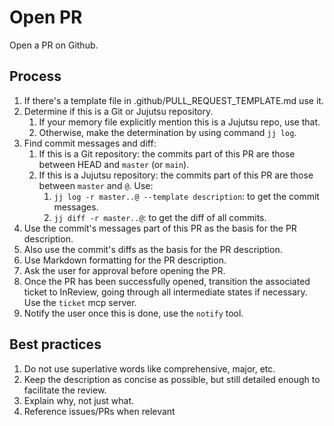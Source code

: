 # Open PR

Open a PR on Github.

## Process
1. If there's a template file in .github/PULL_REQUEST_TEMPLATE.md use it.
2. Determine if this is a Git or Jujutsu repository.
   1. If your memory file explicitly mention this is a Jujutsu repo, use that.
   2. Otherwise, make the determination by using command `jj log`.
3. Find commit messages and diff:
   1. If this is a Git repository: the commits part of this PR are those
      between HEAD and `master` (or `main`).
   2. If this is a Jujutsu repository: the commits part of this PR are those
      between `master` and `@`. Use:
        1. `jj log -r master..@ --template description`: to get the commit messages.
        2. `jj diff -r master..@`: to get the diff of all commits.
3. Use the commit's messages part of this PR as the basis for the PR description.
4. Also use the commit's diffs as the basis for the PR description.
5. Use Markdown formatting for the PR description.
6. Ask the user for approval before opening the PR.
7. Once the PR has been successfully opened, transition the associated ticket to InReview, going through all intermediate states if necessary. Use the `ticket` mcp server.
8. Notify the user once this is done, use the `notify` tool.

## Best practices
1. Do not use superlative words like comprehensive, major, etc.
2. Keep the description as concise as possible, but still detailed enough to facilitate the review.
3. Explain why, not just what.
4. Reference issues/PRs when relevant
